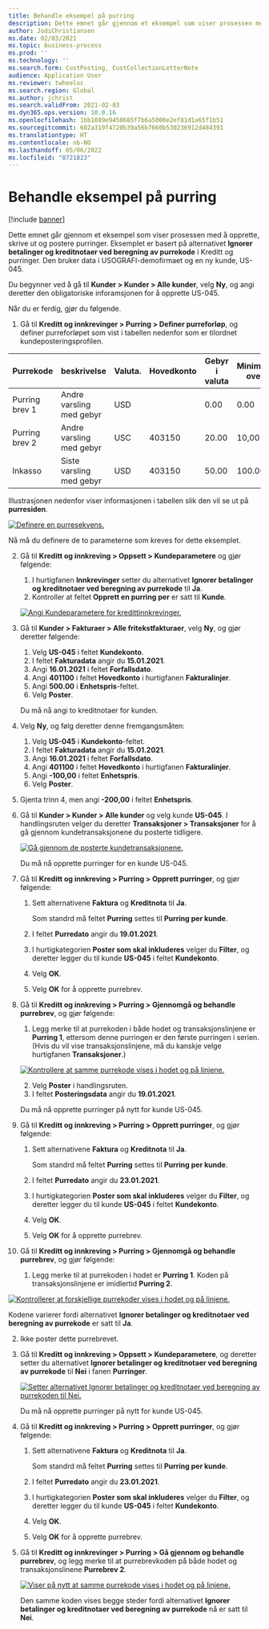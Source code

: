 ```yaml
---
title: Behandle eksempel på purring
description: Dette emnet går gjennom et eksempel som viser prosessen med å opprette, skrive ut og postere purringer.
author: JodiChristiansen
ms.date: 02/03/2021
ms.topic: business-process
ms.prod: ''
ms.technology: ''
ms.search.form: CustPosting, CustCollectionLetterNote
audience: Application User
ms.reviewer: twheeloc
ms.search.region: Global
ms.author: jchrist
ms.search.validFrom: 2021-02-03
ms.dyn365.ops.version: 10.0.16
ms.openlocfilehash: 1bb1889e9450685f7b6a5000e2ef81d1a65f1b51
ms.sourcegitcommit: 602a319f4720b39a56b7660b530236912d484391
ms.translationtype: HT
ms.contentlocale: nb-NO
ms.lasthandoff: 05/06/2022
ms.locfileid: "8721823"
---
```

# <a name="process-collection-letters-example"></a>Behandle eksempel på purring

[!include [banner](../../includes/banner.md)]

Dette emnet går gjennom et eksempel som viser prosessen med å opprette, skrive ut og postere purringer. Eksemplet er basert på alternativet **Ignorer betalinger og kreditnotaer ved beregning av purrekode** i Kreditt og purringer. Den bruker data i USOGRAFI-demofirmaet og en ny kunde, US-045.

Du begynner ved å gå til **Kunder \> Kunder \> Alle kunder**, velg **Ny**, og angi deretter den obligatoriske inforamsjonen for å opprette US-045.

Når du er ferdig, gjør du følgende.

1. Gå til **Kreditt og innkrevinger \> Purring \> Definer purreforløp**, og definer purreforløpet som vist i tabellen nedenfor som er tilordnet kundeposteringsprofilen.

|     Purrekode      |     beskrivelse                           |     Valuta.      |     Hovedkonto        |     Gebyr i valuta     |     Minimum over        |     Dager   Blokker      |
|---------------------------------  |---------------------------------------    |-----------------  |-----------------------    |-------------------------- |-----------------------    |---------------------  |
|     Purring   brev 1         |     Andre   varsling med gebyr        |     USD           |                           |     0.00                  |     0.00                  |     2                 |
|     Purring   brev 2         |     Andre   varsling med gebyr        |     USC           |     403150                |     20.00                 |     10,00                 |     3                 |
|     Inkasso                    |     Siste   varsling med gebyr         |     USD           |     403150                |     50.00                 |     100.00                |     15                |

Illustrasjonen nedenfor viser informasjonen i tabellen slik den vil se ut på **purresiden**. 

[![Definere en purresekvens.](./media/Ignore-payments-creditmemos-1.PNG)](./media/Ignore-payments-creditmemos-1.PNG)

 Nå må du definere de to parameterne som kreves for dette eksemplet.

2. Gå til **Kreditt og innkreving \> Oppsett \> Kundeparametere** og gjør følgende:

    1. I hurtigfanen **Innkrevinger** setter du alternativet **Ignorer betalinger og kreditnotaer ved beregning av purrekode** til **Ja**.
    2. Kontroller at feltet **Opprett en purring per** er satt til **Kunde**.

    [![Angi Kundeparametere for kredittinnkrevinger.](./media/Ignore-payments-creditmemos-2.PNG)](./media/Ignore-payments-creditmemos-2.PNG)

3. Gå til **Kunder \> Fakturaer \> Alle fritekstfakturaer**, velg **Ny**, og gjør deretter følgende:

    1. Velg **US-045** i feltet **Kundekonto**.
    2. I feltet **Fakturadata** angir du **15.01.2021**.
    3. Angi **16.01.2021** i feltet **Forfallsdato**.
    4. Angi **401100** i feltet **Hovedkonto** i hurtigfanen **Fakturalinjer**.
    5. Angi **500.00** i **Enhetspris**-feltet.
    6. Velg **Poster**.

    Du må nå angi to kreditnotaer for kunden.

4. Velg **Ny**, og følg deretter denne fremgangsmåten:

    1. Velg **US-045** i **Kundekonto**-feltet.
    2. I feltet **Fakturadata** angir du **15.01.2021**.
    3. Angi **16.01.2021** i feltet **Forfallsdato**.
    4. Angi **401100** i feltet **Hovedkonto** i hurtigfanen **Fakturalinjer**.
    5. Angi **-100,00** i feltet **Enhetspris**.
    6. Velg **Poster**.

5. Gjenta trinn 4, men angi **-200,00** i feltet **Enhetspris**.
6. Gå til **Kunder \> Kunder \> Alle kunder** og velg kunde **US-045**. I handlingsruten velger du deretter **Transaksjoner \> Transaksjoner** for å gå gjennom kundetransaksjonene du posterte tidligere.

    [![Gå gjennom de posterte kundetransaksjonene.](./media/Ignore-payments-creditmemos-3.PNG)](./media/Ignore-payments-creditmemos-3.PNG)

    Du må nå opprette purringer for en kunde US-045.

7. Gå til **Kreditt og innkreving \> Purring \> Opprett purringer**, og gjør følgende:

    1. Sett alternativene **Faktura** og **Kreditnota** til **Ja**.

        Som standrd må feltet **Purring** settes til **Purring per kunde**.

    2. I feltet **Purredato** angir du **19.01.2021**.
    3. I hurtigkategorien **Poster som skal inkluderes** velger du **Filter**, og deretter legger du til kunde **US-045** i feltet **Kundekonto**.
    4. Velg **OK**.
    5. Velg **OK** for å opprette purrebrev.

8. Gå til **Kreditt og innkreving \> Purring \> Gjennomgå og behandle purrebrev**, og gjør følgende:

    1. Legg merke til at purrekoden i både hodet og transaksjonslinjene er **Purring 1**, ettersom denne purringen er den første purringen i serien. (Hvis du vil vise transaksjonslinjene, må du kanskje velge hurtigfanen **Transaksjoner**.)

   [![Kontrollere at samme purrekode vises i hodet og på linjene.](./media/Ignore-payments-creditmemos-4.PNG)](./media/Ignore-payments-creditmemos-4.PNG)

    2. Velg **Poster** i handlingsruten.
    3. I feltet **Posteringsdata** angir du **19.01.2021**.

    Du må nå opprette purringer på nytt for kunde US-045.

9. Gå til **Kreditt og innkreving \> Purring \> Opprett purringer**, og gjør følgende:

    1. Sett alternativene **Faktura** og **Kreditnota** til **Ja**.

        Som standrd må feltet **Purring** settes til **Purring per kunde**.

    2. I feltet **Purredato** angir du **23.01.2021**.
    3. I hurtigkategorien **Poster som skal inkluderes** velger du **Filter**, og deretter legger du til kunde **US-045** i feltet **Kundekonto**.
    4. Velg **OK**.
    5. Velg **OK** for å opprette purrebrev.

10. Gå til **Kreditt og innkreving \> Purring \> Gjennomgå og behandle purrebrev**, og gjør følgende:

    1. Legg merke til at purrekoden i hodet er **Purring 1**. Koden på transaksjonslinjene er imidlertid **Purring 2**.

   [![Kontrollerer at forskjellige purrekoder vises i hodet og på linjene.](./media/Ignore-payments-creditmemos-5.PNG)](./media/Ignore-payments-creditmemos-5.PNG)

  Kodene varierer fordi alternativet **Ignorer betalinger og kreditnotaer ved beregning av purrekode** er satt til **Ja**.

  2. Ikke poster dette purrebrevet.

11. Gå til **Kreditt og innkreving \> Oppsett \> Kundeparametere**, og deretter setter du alternativet **Ignorer betalinger og kreditnotaer ved beregning av purrekode** til **Nei** i fanen **Purringer**.

    [![Setter alternativet Ignorer betalinger og kreditnotaer ved beregning av purrekoden til Nei.](./media/Ignore-payments-creditmemos-6.PNG)](./media/Ignore-payments-creditmemos-6.PNG)

    Du må nå opprette purringer på nytt for kunde US-045.

12. Gå til **Kreditt og innkreving \> Purring \> Opprett purringer**, og gjør følgende:

    1. Sett alternativene **Faktura** og **Kreditnota** til **Ja**.

        Som standrd må feltet **Purring** settes til **Purring per kunde**.

    2. I feltet **Purredato** angir du **23.01.2021**.
    3. I hurtigkategorien **Poster som skal inkluderes** velger du **Filter**, og deretter legger du til kunde **US-045** i feltet **Kundekonto**.
    4. Velg **OK**.
    5. Velg **OK** for å opprette purrebrev.

13. Gå til **Kreditt og innkrevinger \> Purring \> Gå gjennom og behandle purrebrev**, og legg merke til at purrebrevkoden på både hodet og transaksjonslinene **Purrebrev 2**.

    [![Viser på nytt at samme purrekode vises i hodet og på linjene.](./media/Ignore-payments-creditmemos-7.PNG)](./media/Ignore-payments-creditmemos-7.PNG)

    Den samme koden vises begge steder fordi alternativet **Ignorer betalinger og kreditnotaer ved beregning av purrekode** nå er satt til **Nei**.
